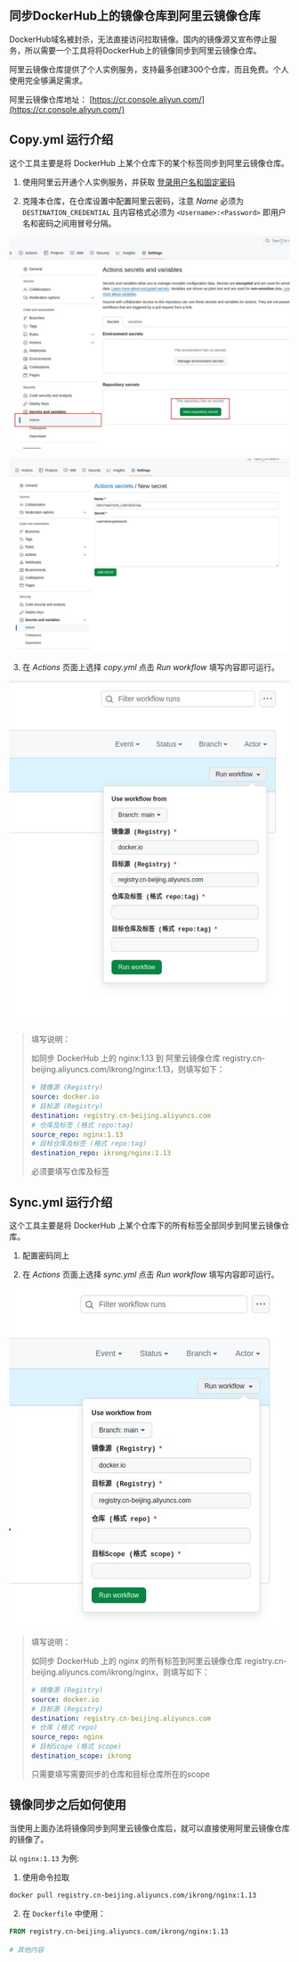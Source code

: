## 同步DockerHub上的镜像仓库到阿里云镜像仓库

DockerHub域名被封杀，无法直接访问拉取镜像。国内的镜像源又宣布停止服务，所以需要一个工具将将DockerHub上的镜像同步到阿里云镜像仓库。

阿里云镜像仓库提供了个人实例服务，支持最多创建300个仓库，而且免费。个人使用完全够满足需求。

阿里云镜像仓库地址： [https://cr.console.aliyun.com/](https://cr.console.aliyun.com/)

## Copy.yml 运行介绍

这个工具主要是将 DockerHub 上某个仓库下的某个标签同步到阿里云镜像仓库。

1. 使用阿里云开通个人实例服务，并获取 [登录用户名和固定密码](https://cr.console.aliyun.com/cn-hangzhou/instance/credentials)

2. 克隆本仓库，在仓库设置中配置阿里云密码，注意 *Name* 必须为 `DESTINATION_CREDENTIAL` 且内容格式必须为 `<Username>:<Password>` 即用户名和密码之间用冒号分隔。

![配置密码页面](assets/settings-actions-secrets.jpg)

![配置内容](assets/new-secret.jpg)

3. 在 *Actions* 页面上选择 *copy.yml* 点击 *Run workflow* 填写内容即可运行。

![Run Copy workflow](assets/copy.jpg)

> 填写说明：
>
> 如同步 DockerHub 上的 nginx:1.13 到 阿里云镜像仓库 registry.cn-beijing.aliyuncs.com/ikrong/nginx:1.13，则填写如下：
>
> ```yaml
> # 镜像源 (Registry)
> source: docker.io
> # 目标源 (Registry)
> destination: registry.cn-beijing.aliyuncs.com
> # 仓库及标签 (格式 repo:tag)
> source_repo: nginx:1.13
> # 目标仓库及标签 (格式 repo:tag)
> destination_repo: ikrong/nginx:1.13
> ```
> 必须要填写仓库及标签

## Sync.yml 运行介绍

这个工具主要是将 DockerHub 上某个仓库下的所有标签全部同步到阿里云镜像仓库。

1. 配置密码同上

2. 在 *Actions* 页面上选择 *sync.yml* 点击 *Run workflow* 填写内容即可运行。

![RUN Sync workflow](assets/sync.jpg)

> 填写说明：
>
> 如同步 DockerHub 上的 nginx 的所有标签到阿里云镜像仓库 registry.cn-beijing.aliyuncs.com/ikrong/nginx，则填写如下：
>
> ```yaml
> # 镜像源 (Registry)
> source: docker.io
> # 目标源 (Registry)
> destination: registry.cn-beijing.aliyuncs.com
> # 仓库 (格式 repo)
> source_repo: nginx
> # 目标Scope (格式 scope)
> destination_scope: ikrong
> ```
> 只需要填写需要同步的仓库和目标仓库所在的scope

## 镜像同步之后如何使用

当使用上面办法将镜像同步到阿里云镜像仓库后，就可以直接使用阿里云镜像仓库的镜像了。

以 `nginx:1.13` 为例:

1. 使用命令拉取 

```sh
docker pull registry.cn-beijing.aliyuncs.com/ikrong/nginx:1.13
```

2. 在 `Dockerfile` 中使用：

```dockerfile
FROM registry.cn-beijing.aliyuncs.com/ikrong/nginx:1.13

# 其他内容
```
